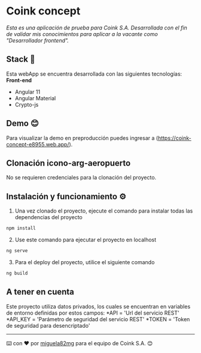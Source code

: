 # Coink concept
_Esta es una aplicación de prueba para Coink S.A. Desarrollada con el fin de validar mis conocimientos para aplicar a la vacante como "Desarrollador frontend"._


## Stack 🚀
Esta webApp se encuentra desarrollada con las siguientes tecnologías:
**Front-end**
* Angular 11
* Angular Material
* Crypto-js


## Demo 😊
Para visualizar la demo en preproducción puedes ingresar a (https://coink-concept-e8955.web.app/).


## Clonación icono-arg-aeropuerto
No se requieren credenciales para la clonación del proyecto.


## Instalación y funcionamiento ⚙️
1. Una vez clonado el proyecto, ejecute el comando para instalar todas las dependencias del proyecto
```bash
npm install
```
2. Use este comando para ejecutar el proyecto en localhost
```bash
ng serve
```
3. Para el deploy del proyecto, utilice el siguiente comando
```bash
ng build
```
## A tener en cuenta
Este proyecto utiliza datos privados, los cuales se encuentran en variables de entorno definidas por estos campos:
*API = 'Url del servicio REST'
*API_KEY = 'Parámetro de seguridad del servicio REST'
*TOKEN = 'Token de seguridad para desencriptado'




---
⌨️ con ❤️ por [miguela82mg](https://github.com/miguela82mg) para el equipo de Coink S.A. 😊
